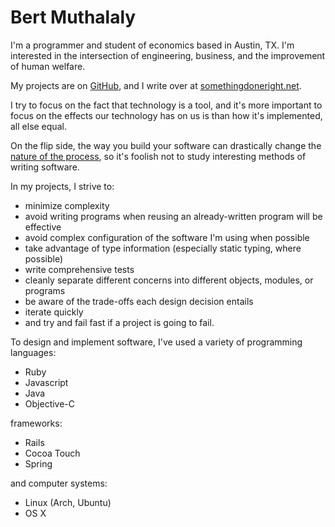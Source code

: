 # Bert Muthalaly

I'm a programmer and student of economics based in Austin, TX. 
I'm interested in the intersection of engineering, business, and the
improvement of human welfare.

My projects are on [GitHub][1], and I write over at
[somethingdoneright.net][2].

I try to focus on the fact that technology is a tool, and it's more important 
to focus on the effects our technology has on us is than how it's implemented, 
all else equal.

On the flip side, the way you build your software can drastically change the
[nature of the process][3], so it's foolish not to study 
interesting methods of writing software.

In my projects, I strive to:

- minimize complexity
- avoid writing programs when reusing an already-written program will be
  effective
- avoid complex configuration of the software I'm using when possible
- take advantage of type information (especially static typing, where possible)
- write comprehensive tests
- cleanly separate different concerns into different objects, modules, or programs
- be aware of the trade-offs each design decision entails
- iterate quickly
- and try and fail fast if a project is going to fail.

To design and implement software, I've used a variety of programming 
languages:

- Ruby 
- Javascript
- Java
- Objective-C

frameworks:

- Rails
- Cocoa Touch
- Spring

and computer systems:

- Linux (Arch, Ubuntu)
- OS X


[1]: http://github.com/stijlist
[2]: http://somethingdoneright.net
[3]: http://paulgraham.com/avg.html
